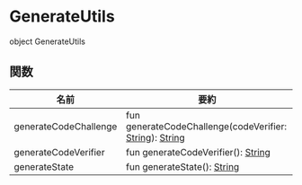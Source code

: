 # GenerateUtils

object GenerateUtils

## 関数

| 名前                   | 要約                                                                                                                                                                                                      |
| ---------------------- | -------------------------------------------------------------------------------------------------------------------------------------------------------------------------------------------------------- |
| generateCodeChallenge | fun generateCodeChallenge(codeVerifier: [String](https://kotlinlang.org/api/latest/jvm/stdlib/kotlin/-string/index.html)): [String](https://kotlinlang.org/api/latest/jvm/stdlib/kotlin/-string/index.html) |
| generateCodeVerifier  | fun generateCodeVerifier(): [String](https://kotlinlang.org/api/latest/jvm/stdlib/kotlin/-string/index.html)                                                                                             |
| generateState         | fun generateState(): [String](https://kotlinlang.org/api/latest/jvm/stdlib/kotlin/-string/index.html)                                                                                                    |